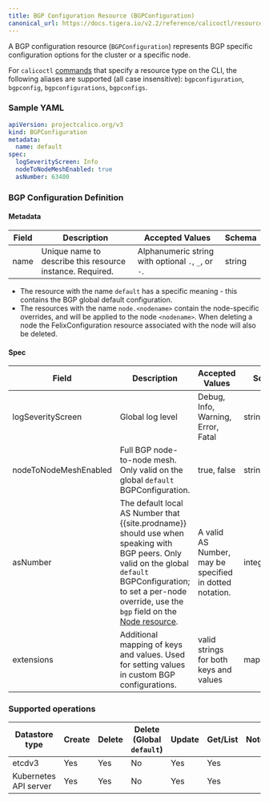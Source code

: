 ```yaml
---
title: BGP Configuration Resource (BGPConfiguration)
canonical_url: https://docs.tigera.io/v2.2/reference/calicoctl/resources/bgpconfig
---
```


A BGP configuration resource (`BGPConfiguration`) represents BGP specific configuration options for the cluster or a
specific node.

For `calicoctl` [commands]({{site.baseurl}}/{{page.version}}/reference/calicoctl/commands/) that specify a resource type on the CLI, the following
aliases are supported (all case insensitive): `bgpconfiguration`, `bgpconfig`, `bgpconfigurations`, `bgpconfigs`.

### Sample YAML

```yaml
apiVersion: projectcalico.org/v3
kind: BGPConfiguration
metadata:
  name: default
spec:
  logSeverityScreen: Info
  nodeToNodeMeshEnabled: true
  asNumber: 63400
```

### BGP Configuration Definition

#### Metadata

| Field       | Description                 | Accepted Values   | Schema |
|-------------|-----------------------------|-------------------|--------|
| name     | Unique name to describe this resource instance. Required. | Alphanumeric string with optional `.`, `_`, or `-`. | string |

- The resource with the name `default` has a specific meaning - this contains the BGP global default configuration.
- The resources with the name `node.<nodename>` contain the node-specific overrides, and will be applied to the node `<nodename>`. When deleting a node the FelixConfiguration resource associated with the node will also be deleted.

#### Spec

| Field       | Description                 | Accepted Values   | Schema | Default    |
|-------------|-----------------------------|-------------------|--------|------------|
| logSeverityScreen | Global log level | Debug, Info, Warning, Error, Fatal | string | `Info` |
| nodeToNodeMeshEnabled | Full BGP node-to-node mesh. Only valid on the global `default` BGPConfiguration. | true, false  | string | true |
| asNumber | The default local AS Number that {{site.prodname}} should use when speaking with BGP peers. Only valid on the global `default` BGPConfiguration; to set a per-node override, use the `bgp` field on the [Node resource](./node). | A valid AS Number, may be specified in dotted notation. | integer/string | 64512 |
| extensions | Additional mapping of keys and values. Used for setting values in custom BGP configurations. | valid strings for both keys and values | map | |

### Supported operations

| Datastore type        | Create    | Delete    | Delete (Global `default`)  |  Update  | Get/List | Notes
|-----------------------|------------|-----------|--------|----------|----------|------
| etcdv3                | Yes       | Yes    | No     | Yes      | Yes      |
| Kubernetes API server | Yes        | Yes   | No     | Yes      | Yes      |
